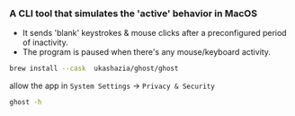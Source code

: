 ### A CLI tool that simulates the 'active' behavior in MacOS

- It sends 'blank' keystrokes & mouse clicks after a preconfigured period of inactivity. 
- The program is paused when there's any mouse/keyboard activity.

``` bash
brew install --cask  ukashazia/ghost/ghost
```

allow the app in `System Settings` -> `Privacy & Security`

``` bash
ghost -h
```
